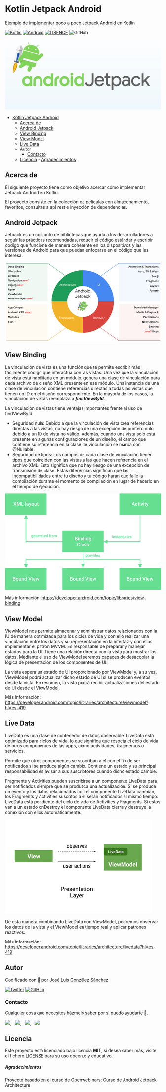 # Kotlin Jetpack Android
Ejemplo de implementar poco a poco Jetpack Android en Kotlin

[![Kotlin](https://img.shields.io/badge/Code-Kotlin-blueviolet)](https://kotlinlang.org/)
[![Android](https://img.shields.io/badge/Code-Android-green)](https://developer.android.com/jetpack)
[![LISENCE](https://img.shields.io/badge/Lisence-MIT-green)]()
![GitHub](https://img.shields.io/github/last-commit/joseluisgs/Kotlin-Jetpack-Android)


![imagen](./images/img01.png)

- [Kotlin Jetpack Android](#kotlin-jetpack-android)
  - [Acerca de](#acerca-de)
  - [Android Jetpack](#android-jetpack)
  - [View Binding](#view-binding)
  - [View Model](#view-model)
  - [Live Data](#live-data)
  - [Autor](#autor)
    - [Contacto](#contacto)
  - [Licencia](#licencia)
        - [Agradecimientos](#agradecimientos)

## Acerca de
El siguiente proyecto tiene como objetivo acercar cómo implementar Jetpack Android en Kotlin.

El proyecto consiste en la colección de películas con almacenamiento, favoritos, consultas a api rest e inyección de dependencias.

## Android Jetpack
Jetpack es un conjunto de bibliotecas que ayuda a los desarrolladores a seguir las prácticas recomendadas, reducir el código estándar y escribir código que funcione de manera coherente en los dispositivos y las versiones de Android para que puedan enfocarse en el código que les interesa.

![imagen](./images/img02.png)

## View Binding

La vinculación de vista es una función que te permite escribir más fácilmente código que interactúa con las vistas. Una vez que la vinculación de vista está habilitada en un módulo, genera una clase de vinculación para cada archivo de diseño XML presente en ese módulo. Una instancia de una clase de vinculación contiene referencias directas a todas las vistas que tienen un ID en el diseño correspondiente. En la mayoría de los casos, la vinculación de vistas reemplaza a ***findViewById***.

La vinculación de vistas tiene ventajas importantes frente al uso de findViewById:

- Seguridad nula: Debido a que la vinculación de vista crea referencias directas a las vistas, no hay riesgo de una excepción de puntero nulo debido a un ID de vista no válido. Además, cuando una vista solo está presente en algunas configuraciones de un diseño, el campo que contiene su referencia en la clase de vinculación se marca con @Nullable.
- Seguridad de tipos: Los campos de cada clase de vinculación tienen tipos que coinciden con las vistas a las que hacen referencia en el archivo XML. Esto significa que no hay riesgo de una excepción de transmisión de clase.
Estas diferencias significan que las incompatibilidades entre tu diseño y tu código harán que falle la compilación durante el momento de compilación en lugar de hacerlo en el tiempo de ejecución.

![imagen](./images/viewbinding.webp)

Más información: https://developer.android.com/topic/libraries/view-binding

## View Model
ViewModel nos permite almacenar y administrar datos relacionados con la IU de manera optimizada para los ciclos de vida y con ello realizar una vinculación entre los datos y su representación en la interfaz y con ellos implementar el patrón MVVM. Es responsable de preparar y manejar estados para la UI. Tiene una relación directa con la vista para
mostrar los datos. Mediante el uso de ViewModel seremos capaces de desacoplar la lógica de presentación de los componentes de UI.

La vista espera un estado de UI proporcionado por ViewModel y, a su vez, ViewModel podrá actualizar dicho estado de UI si se producen eventos desde la vista. En resumen, la vista podrá recibir actualizaciones del estado de UI desde el ViewModel.

Más información: https://developer.android.com/topic/libraries/architecture/viewmodel?hl=es-419

## Live Data
LiveData es una clase de contenedor de datos observable. LiveData está optimizado para ciclos de vida, lo que significa que respeta el ciclo de vida de otros componentes de las apps, como actividades, fragmentos o servicios. 

Permite que otros componentes se suscriban a él con el fin de ser notificados si se produce algún cambio. Contiene un estado y su principal responsabilidad es avisar a sus
suscriptores cuando dicho estado cambie.

Fragments y Activities pueden suscribirse a un componente LiveData para ser notificados siempre que se produzca una actualización. Si se produce un evento y los datos relacionados con el componente LiveData cambian, los Fragments y Activities suscritos a él serán
notificados al mismo tiempo. LiveData está pendiente del ciclo de vida de Activities y Fragments. Si estos van a un estado onDestroy el componente LiveData cierra y destruye la conexión con ellos automáticamente.

![imagen](./images/livedata.png)

De esta manera combinando LiveData con ViewModel, podremos observar los datos de la vista y el ViewModel en tiempo real y aplicar patrones reactivos.

Más información: https://developer.android.com/topic/libraries/architecture/livedata?hl=es-419

## Autor

Codificado con :sparkling_heart: por [José Luis González Sánchez](https://twitter.com/joseluisgonsan)

[![Twitter](https://img.shields.io/twitter/follow/joseluisgonsan?style=social)](https://twitter.com/joseluisgonsan)
[![GitHub](https://img.shields.io/github/followers/joseluisgs?style=social)](https://github.com/joseluisgs)

### Contacto
<p>
  Cualquier cosa que necesites házmelo saber por si puedo ayudarte 💬.
</p>
<p>
    <a href="https://twitter.com/joseluisgonsan" target="_blank">
        <img src="https://i.imgur.com/U4Uiaef.png" 
    height="30">
    </a> &nbsp;&nbsp;
    <a href="https://github.com/joseluisgs" target="_blank">
        <img src="https://distreau.com/github.svg" 
    height="30">
    </a> &nbsp;&nbsp;
    <a href="https://www.linkedin.com/in/joseluisgonsan" target="_blank">
        <img src="https://upload.wikimedia.org/wikipedia/commons/thumb/c/ca/LinkedIn_logo_initials.png/768px-LinkedIn_logo_initials.png" 
    height="30">
    </a>  &nbsp;&nbsp;
    <a href="https://joseluisgs.github.io/" target="_blank">
        <img src="https://joseluisgs.github.io/favicon.png" 
    height="30">
    </a>
</p>


## Licencia

Este proyecto está licenciado bajo licencia **MIT**, si desea saber más, visite el fichero [LICENSE](./LICENSE) para su uso docente y educativo.

##### Agradecimientos
Proyecto basado en el curso de Openwebinars: Curso de Android Jetpack Architecture